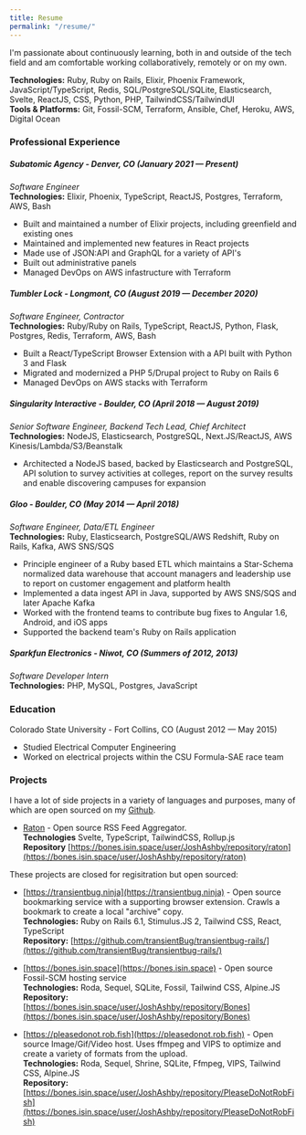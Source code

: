 ```yaml
---
title: Resume
permalink: "/resume/"
---
```


I'm passionate about continuously learning, both in and outside of the tech field and am comfortable working collaboratively, remotely or on my own. 

**Technologies:** Ruby, Ruby on Rails, Elixir, Phoenix Framework, JavaScript/TypeScript, Redis, SQL/PostgreSQL/SQLite, Elasticsearch, Svelte, ReactJS, CSS, Python, PHP, TailwindCSS/TailwindUI  
**Tools & Platforms:** Git, Fossil-SCM, Terraform, Ansible, Chef, Heroku, AWS, Digital Ocean  
  
  
### Professional Experience
##### Subatomic Agency - Denver, CO (January 2021 — Present)
_Software Engineer_  
**Technologies:** Elixir, Phoenix, TypeScript, ReactJS, Postgres, Terraform, AWS, Bash  

* Built and maintained a number of Elixir projects, including greenfield and existing ones
* Maintained and implemented new features in React projects
* Made use of JSON:API and GraphQL for a variety of API's
* Built out administrative panels
* Managed DevOps on AWS infastructure with Terraform
  
  
##### Tumbler Lock - Longmont, CO (August 2019 — December 2020)
_Software Engineer, Contractor_  
**Technologies:** Ruby/Ruby on Rails, TypeScript, ReactJS, Python, Flask, Postgres, Redis, Terraform, AWS, Bash  

* Built a React/TypeScript Browser Extension with a API built with Python 3 and Flask  
* Migrated and modernized a PHP 5/Drupal project to Ruby on Rails 6  
* Managed DevOps on AWS stacks with Terraform  
  
  
##### Singularity Interactive - Boulder, CO (April 2018 — August 2019)
_Senior Software Engineer, Backend Tech Lead, Chief Architect_  
**Technologies:** NodeJS, Elasticsearch, PostgreSQL, Next.JS/ReactJS, AWS Kinesis/Lambda/S3/Beanstalk  

* Architected a NodeJS based, backed by Elasticsearch and PostgreSQL, API solution to survey activities at colleges, report on the survey results and enable discovering campuses for expansion  
  
  
##### Gloo - Boulder, CO (May 2014 — April 2018)
_Software Engineer, Data/ETL Engineer_  
**Technologies:** Ruby, Elasticsearch, PostgreSQL/AWS Redshift, Ruby on Rails, Kafka, AWS SNS/SQS  

* Principle engineer of a Ruby based ETL which maintains a Star-Schema normalized data warehouse that account managers and leadership use to report on customer engagement and platform health  
* Implemented a data ingest API in Java, supported by AWS SNS/SQS and later Apache Kafka  
* Worked with the frontend teams to contribute bug fixes to Angular 1.6,  Android, and iOS apps  
* Supported the backend team's Ruby on Rails application  
  
  
##### Sparkfun Electronics - Niwot, CO (Summers of 2012, 2013)
_Software Developer Intern_  
**Technologies:** PHP, MySQL, Postgres, JavaScript  
  
  
### Education
Colorado State University - Fort Collins, CO (August 2012 — May 2015)  
* Studied Electrical Computer Engineering  
* Worked on electrical projects within the CSU Formula-SAE race team  


### Projects
I have a lot of side projects in a variety of languages and purposes, many of which are open sourced on my [Github](https://github.com/JoshAshby).

- [Raton](https://bones.isin.space/user/JoshAshby/repository/raton) - Open source RSS Feed Aggregator.  
  **Technologies** Svelte, TypeScript, TailwindCSS, Rollup.js  
  **Repository** [https://bones.isin.space/user/JoshAshby/repository/raton](https://bones.isin.space/user/JoshAshby/repository/raton)

<!--Broom - Closed source browser extension for scraping websites with an easy to use interface.-->
<!--**Technologies** Svelte, TypeScript, TailwindCSS, Rollup.js-->
  
  
These projects are closed for regisitration but open sourced:  
  
- [https://transientbug.ninja](https://transientbug.ninja) - Open source bookmarking service with a supporting browser extension. Crawls a bookmark to create a local "archive" copy.  
  **Technologies:** Ruby on Rails 6.1, Stimulus.JS 2, Tailwind CSS, React, TypeScript  
  **Repository:** [https://github.com/transientBug/transientbug-rails/](https://github.com/transientBug/transientbug-rails/)  

- [https://bones.isin.space](https://bones.isin.space) - Open source Fossil-SCM hosting service  
  **Technologies:** Roda, Sequel, SQLite, Fossil, Tailwind CSS, Alpine.JS  
  **Repository:** [https://bones.isin.space/user/JoshAshby/repository/Bones](https://bones.isin.space/user/JoshAshby/repository/Bones)

- [https://pleasedonot.rob.fish](https://pleasedonot.rob.fish) - Open source Image/Gif/Video host. Uses ffmpeg and VIPS to optimize and create a variety of formats from the upload.  
  **Technologies:** Roda, Sequel, Shrine, SQLite, Ffmpeg, VIPS, Tailwind CSS, Alpine.JS  
  **Repository:** [https://bones.isin.space/user/JoshAshby/repository/PleaseDoNotRobFish](https://bones.isin.space/user/JoshAshby/repository/PleaseDoNotRobFish)
